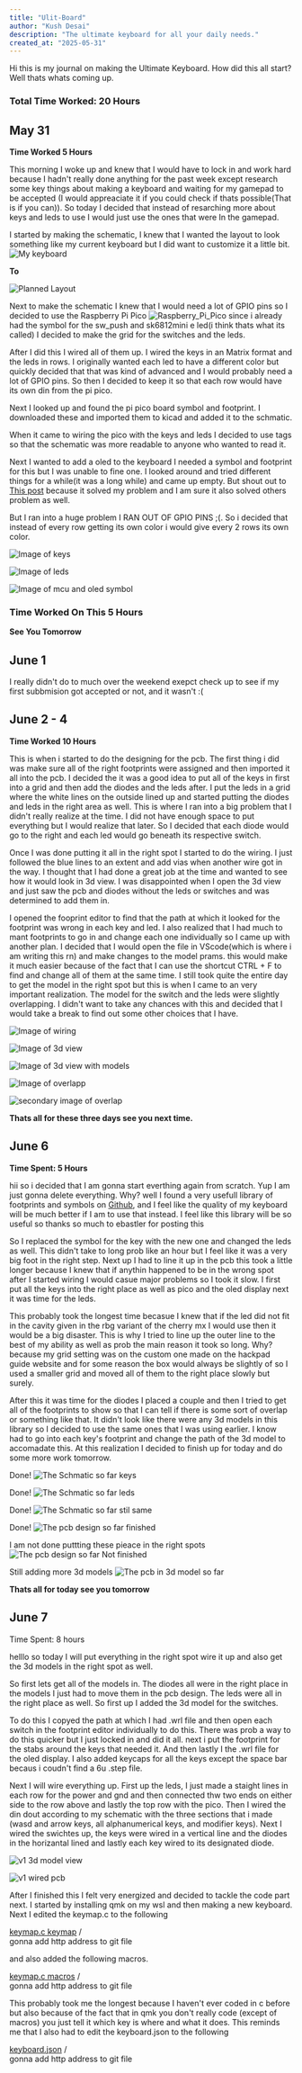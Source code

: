```yaml
---
title: "Ulit-Board"
author: "Kush Desai"
description: "The ultimate keyboard for all your daily needs."
created_at: "2025-05-31"
---
```


Hi this is my journal on making the Ultimate Keyboard. How did this all start? Well thats whats coming up.

### Total Time Worked: 20 Hours

## May 31

**Time Worked 5 Hours**

This morning I woke up and knew that I would have to lock in and work hard because I hadn't really done anything for the past week except research some key things about making a keyboard and waiting for my gamepad to be accepted (I would appreaciate it if you could check if thats possible(That is if you can)). So today I decided that instead of resarching more about keys and leds to use I would just use the ones that were In the gamepad.

I started by making the schematic, I knew that I wanted the layout to look something like my current keyboard but I did want to customize it a little bit.
![My keyboard](/journal/Images/IMG_0525.jpg)

**To**

![Planned Layout](/journal/Images/Screenshot%202025-05-31%20181554.png)

Next to make the schematic I knew that I would need a lot of GPIO pins so I decided to use the Raspberry Pi Pico
![Raspberry_Pi_Pico](/journal/Images/image.png)
since i already had the symbol for the sw_push and sk6812mini e led(i think thats what its called) I decided to make the grid for the switches and the leds.

After I did this I wired all of them up. I wired the keys in an Matrix format and the leds in rows. I originally wanted each led to have a different color but quickly decided that that was kind of advanced and I would probably need a lot of GPIO pins. So then I decided to keep it so that each row would have its own din from the pi pico.

Next I looked up and found the pi pico board symbol and footprint. I downloaded these and imported them to kicad and added it to the schmatic.

When it came to wiring the pico with the keys and leds I decided to use tags so that the schematic was more readable to anyone who wanted to read it.

Next I wanted to add a oled to the keyboard I needed a symbol and footprint for this but I was unable to fine one. I looked around and tried different things for a while(it was a long while) and came up empty. But shout out to [This post](https://hackclub.slack.com/archives/C07LESGH0B0/p1738472440305419) because it solved my problem and I am sure it also solved others problem as well.

But I ran into a huge problem I RAN OUT OF GPIO PINS ;(. So i decided that instead of every row getting its own color i would give every 2 rows its own color.

![Image of keys](/journal/Images/Screenshot%202025-05-31%20190215.png)

![Image of leds](/journal/Images/Screenshot%202025-05-31%20190229.png)

![Image of mcu and oled symbol](/journal/Images/image2.png)

### Time Worked On This 5 Hours

**See You Tomorrow**

## June 1

I really didn't do to much over the weekend exepct check up to see if my first subbmision got accepted or not, and it wasn't :(

## June 2 - 4

**Time Worked 10 Hours**

This is when i started to do the designing for the pcb. The first thing i did was make sure all of the right footprints were assigned and then imported it all into the pcb. I decided the it was a good idea to put all of the keys in first into a grid and then add the diodes and the leds after. I put the leds in a grid where the white lines on the outside lined up and started putting the diodes and leds in the right area as well. This is where I ran into a big problem that I didn't really realize at the time. I did not have enough space to put everything but I would realize that later. So I decided that each diode would go to the right and each led would go beneath its respective switch.

Once I was done putting it all in the right spot I started to do the wiring. I just followed the blue lines to an extent and add vias when another wire got in the way. I thought that I had done a great job at the time and wanted to see how it would look in 3d view. I was disappointed when I open the 3d view and just saw the pcb and diodes without the leds or switches and was determined to add them in.

I opened the fooprint editor to find that the path at which it looked for the footprint was wrong in each key and led. I also realized that I had much to mant footprints to go in and change each one individually so I came up with another plan. I decided that I would open the file in VScode(which is where i am writing this rn) and make changes to the model prams. this would make it much easier because of the fact that I can use the shortcut CTRL + F to find and change all of them at the same time. I still took quite the entire day to get the model in the right spot but this is when I came to an very important realization. The model for the switch and the leds were slightly overlapping. I didn't want to take any chances with this and decided that I would take a break to find out some other choices that I have.

![Image of wiring](/journal/Images/Image%20of%20orignal%20wiring.png)

![Image of 3d view](/journal/Images/Image%20of%20original%20pcb%20without%20models.png)

![Image of 3d view with models](/journal/Images/Image%20of%20original%20pcb%20with%20models.png)

![Image of overlapp](/journal/Images/primary%20original%20image%20of%20overlap.png)

![secondary image of overlap](/journal/Images/secondary%20original%20image%20of%20overlap.png)

**Thats all for these three days see you next time.**

## June 6
**Time Spent: 5 Hours**

hii so i decided that I am gonna start everthing again from scratch. Yup I am just gonna delete everything. Why? well I found a very usefull library of footprints and symbols on [Github](https://github.com/ebastler/marbastlib), and I feel like the quality of my keyboard will be much better if I am to use that instead. I feel like this library will be so useful so thanks so much to ebastler for posting this

So I replaced the symbol for the key with the new one and changed the leds as well. This didn't take to long prob like an hour but I feel like it was a very big foot in the right step. Next up I had to line it up in the pcb this took a little longer because I knew that if anythin happened to be in the wrong spot after I started wiring I would casue major problems so I took it slow. I first put all the keys into the right place as well as pico and the oled display next it was time for the leds.

This probably took the longest time becasue I knew that if the led did not fit in the cavity given in the rbg variant of the cherry mx I would use then it would be a big disaster. This is why I tried to line up the outer line to the best of my ability as well as prob the main reason it took so long. Why? because my grid setting was on the custom one made on the hackpad guide website and for some reason the box would always be slightly of so I used a smaller grid and moved all of them to the right place slowly but surely.

After this it was time for the diodes I placed a couple and then I tried to get all of the footprints to show so that I can tell if there is some sort of overlap or something like that. It didn't look like there were any 3d models in this library so I decided to use the same ones that I was using earlier. I know had to go into each key's footprint and change the path of the 3d model to accomadate this. At this realization I decided to finish up for today and do some more work tomorrow.

Done!
![The Schmatic so far keys](/journal/Images/New_schmatic_for_keys.png)

Done!
![The Schmatic so far leds](/journal/Images/New_Schmatic_for_leds.png)

Done!
![The Schmatic so far stil same](/journal/Images/This_is_prob_still_the_same.png)

Done!
![The pcb design so far finished](/journal/Images/newPcb_finished.png)

I am not done puttting these pieace in the right spots
![The pcb design so far Not finished](/journal/Images/newPCB_notfinished.png)

Still adding more 3d models
![The pcb in 3d model so far](/journal/Images/Newpcbwhatdone.png)

**Thats all for today see you tomorrow**

## June 7

Time Spent: 8 hours

helllo so today I will put everything in the right spot wire it up and also get the 3d models in the right spot as well.

So first lets get all of the models in. The diodes all were in the right place in the models I just had to move them in the pcb design. The leds were all in the right place as well. So first up I added the 3d model for the switches.

To do this I copyed the path at which I had .wrl file and then open each switch in the footprint editor individually to do this. There was prob a way to do this quicker but I just locked in and did it all. next i put the footprint for the stabs around the keys that needed it. And then lastly I the .wrl file for the oled display. I also added keycaps for all the keys except the space bar becaus i coudn't find a 6u .step file.

Next I will wire everything up. First up the leds, I just made a staight lines in each row for the power and gnd and then connected thw two ends on either side to the row above and lastly the top row with the pico. Then I wired the din dout according to my schematic with the three sections that i made (wasd and arrow keys, all alphanumerical keys, and modifier keys). Next I wired the swichtes up, the keys were wired in a vertical line and the diodes in the horizantal lined and lastly each key wired to its designated diode.

![v1 3d model view](/journal/Images/v1_3d_model_view.png)


![v1 wired pcb](/journal/Images/v1_wired_pcb.png)

After I finished this I felt very energized and decided to tackle the code part next. I started by installing qmk on my wsl and then making a new keyboard. Next I edited the keymap.c to the following

[keymap.c keymap]()
/\
gonna add http address to git file

and also added the following macros.

[keymap.c macros]()
/\
gonna add http address to git file

This probably took me the longest because I haven't ever coded in c before but also because of the fact that in qmk you don't really code (except of macros) you just tell it which key is where and what it does. This reminds me that I also had to edit the keyboard.json to the following

[keyboard.json]()
/\
gonna add http address to git file